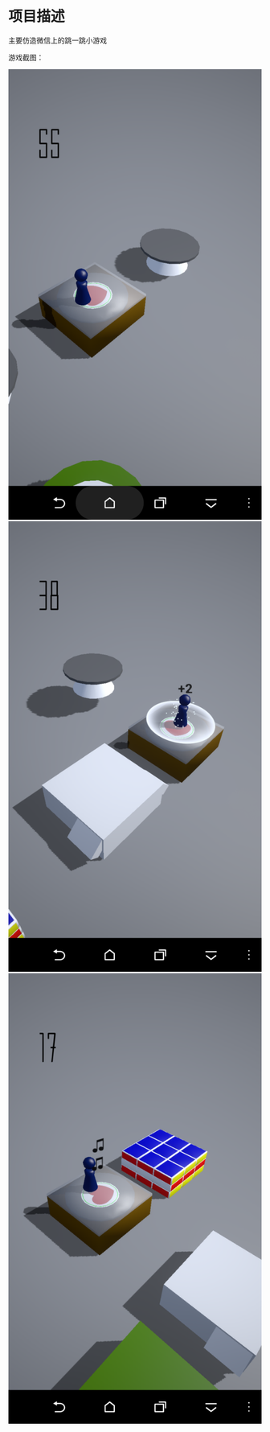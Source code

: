 # 项目描述

主要仿造微信上的跳一跳小游戏

游戏截图：

![](./ScreenShots/ScreenShot_20180909-230712.png)
![](./ScreenShots/Screenshot_20180909-230809.png)
![](./ScreenShots/ScreenShot_20180909-230854.png)
